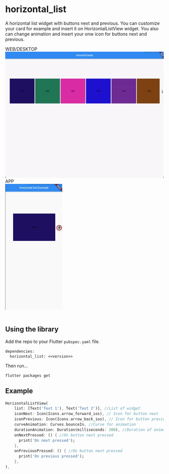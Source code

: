 # horizontal_list

A horizontal list widget with buttons next and previous. You can customize your card for example and insert it on HorizontalListView widget. You also can change animation and insert your onw icon for buttons next and previous.


<div>
  WEB/DESKTOP
  <br>
  <img src="https://raw.githubusercontent.com/Dansp/horizontal_list/main/media/web.gif" height="400">
  <br>
  APP
  <br>
  <img src="https://raw.githubusercontent.com/Dansp/horizontal_list/main/media/mobile.gif" height="400">
</div>

<br>

## Using the library

Add the repo to your Flutter `pubspec.yaml` file.

```
dependencies:
  horizontal_list: <<version>>
```

Then run...
```
flutter packages get
```


## Example

```dart
HorizontalListView(
    list: [Text('Text 1'), Text('Text 2')], //List of widget
    iconNext: Icon(Icons.arrow_forward_ios), // Icon for button next
    iconPrevious: Icon(Icons.arrow_back_ios), // Icon for button previous
    curveAnimation: Curves.bounceIn, //Curve for animation
    durationAnimation: Duration(milliseconds: 300), //Duration of animation
    onNextPressed: () { //On button next pressed
      print('On next pressed');
    },
    onPreviousPressed: () { //On button next pressed
      print('On previous pressed');
    },
),
```